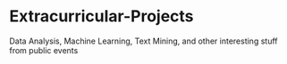 # Extracurricular-Projects
Data Analysis, Machine Learning, Text Mining, and other interesting stuff from public events
